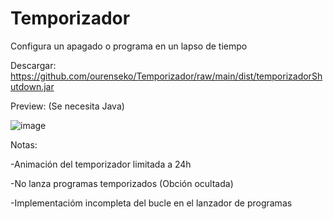 # Temporizador
Configura un apagado o programa en un lapso de tiempo

Descargar: https://github.com/ourenseko/Temporizador/raw/main/dist/temporizadorShutdown.jar


Preview: (Se necesita Java)

![image](https://user-images.githubusercontent.com/25538565/156906507-9aa49d67-44e8-4b17-82e5-7ee554bfd9c9.png)




Notas:

-Animación del temporizador limitada a 24h

-No lanza programas temporizados (Obción ocultada)

-Implementacióm incompleta del bucle en el lanzador de programas
